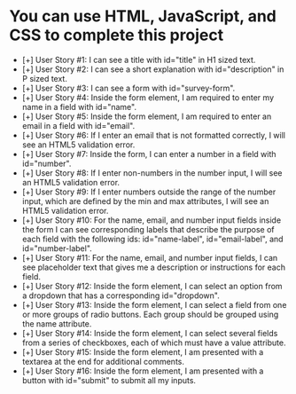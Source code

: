# You can use HTML, JavaScript, and CSS to complete this project

- [+] User Story #1: I can see a title with id="title" in H1 sized text.
- [+] User Story #2: I can see a short explanation with id="description" in P sized text.
- [+] User Story #3: I can see a form with id="survey-form".
- [+] User Story #4: Inside the form element, I am required to enter my name in a field with id="name".
- [+] User Story #5: Inside the form element, I am required to enter an email in a field with id="email".
- [+] User Story #6: If I enter an email that is not formatted correctly, I will see an HTML5 validation error.
- [+] User Story #7: Inside the form, I can enter a number in a field with id="number".
- [+] User Story #8: If I enter non-numbers in the number input, I will see an HTML5 validation error.
- [+] User Story #9: If I enter numbers outside the range of the number input, which are defined by the min and max attributes, I will see an HTML5 validation error.
- [+] User Story #10: For the name, email, and number input fields inside the form I can see corresponding labels that describe the purpose of each field with the following ids: id="name-label", id="email-label", and id="number-label".
- [+] User Story #11: For the name, email, and number input fields, I can see placeholder text that gives me a description or instructions for each field.
- [+] User Story #12: Inside the form element, I can select an option from a dropdown that has a corresponding id="dropdown".
- [+] User Story #13: Inside the form element, I can select a field from one or more groups of radio buttons. Each group should be grouped using the name attribute.
- [+] User Story #14: Inside the form element, I can select several fields from a series of checkboxes, each of which must have a value attribute.
- [+] User Story #15: Inside the form element, I am presented with a textarea at the end for additional comments.
- [+] User Story #16: Inside the form element, I am presented with a button with id="submit" to submit all my inputs.
